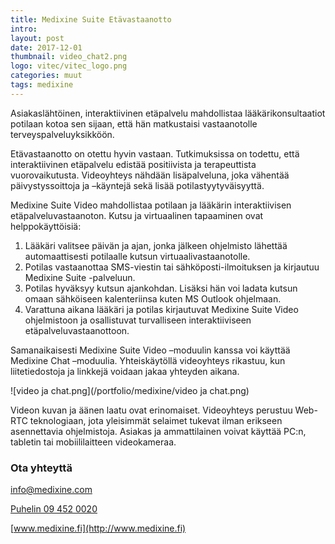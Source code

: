 ```yaml
---
title: Medixine Suite Etävastaanotto
intro: 
layout: post
date: 2017-12-01
thumbnail: video_chat2.png
logo: vitec/vitec_logo.png
categories: muut
tags: medixine
---
```


Asiakaslähtöinen, interaktiivinen etäpalvelu mahdollistaa lääkärikonsultaatiot potilaan kotoa sen sijaan, että hän matkustaisi vastaanotolle terveyspalveluyksikköön.  

Etävastaanotto on otettu hyvin vastaan. Tutkimuksissa on todettu, että interaktiivinen etäpalvelu edistää positiivista ja terapeuttista vuorovaikutusta. Videoyhteys nähdään lisäpalveluna, joka vähentää päivystyssoittoja ja –käyntejä sekä lisää potilastyytyväisyyttä.  

Medixine Suite Video mahdollistaa potilaan ja lääkärin interaktiivisen etäpalveluvastaanoton. Kutsu ja virtuaalinen tapaaminen ovat helppokäyttöisiä:

1. Lääkäri valitsee päivän ja ajan, jonka jälkeen ohjelmisto lähettää automaattisesti potilaalle kutsun virtuaalivastaanotolle.
2. Potilas vastaanottaa SMS-viestin tai sähköposti-ilmoituksen ja kirjautuu Medixine Suite -palveluun.
3. Potilas hyväksyy kutsun ajankohdan. Lisäksi hän voi ladata kutsun omaan sähköiseen kalenteriinsa kuten MS Outlook ohjelmaan.
4. Varattuna aikana lääkäri ja potilas kirjautuvat Medixine Suite Video ohjelmistoon ja osallistuvat turvalliseen interaktiiviseen etäpalveluvastaanottoon.

Samanaikaisesti Medixine Suite Video –moduulin kanssa voi käyttää Medixine Chat –moduulia. Yhteiskäytöllä videoyhteys rikastuu, kun liitetiedostoja ja linkkejä voidaan jakaa yhteyden aikana.

![video ja chat.png](/portfolio/medixine/video ja chat.png)  

Videon kuvan ja äänen laatu ovat erinomaiset. Videoyhteys perustuu Web-RTC teknologiaan, jota yleisimmät selaimet tukevat ilman erikseen asennettavia ohjelmistoja. Asiakas ja ammattilainen voivat käyttää PC:n, tabletin tai mobiililaitteen videokameraa. 

### Ota yhteyttä

[info@medixine.com](mailto://info@medixine.com)  

[Puhelin 09 452 0020](tel://+35894520020)  

[www.medixine.fi](http://www.medixine.fi)


